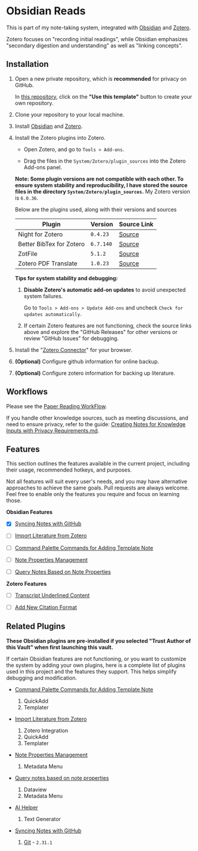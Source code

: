 # Obsidian Reads

This is part of my note-taking system, integrated with [Obsidian](https://obsidian.md/) and [Zotero](https://www.zotero.org/).

Zotero focuses on "recording initial readings", while Obsidian emphasizes "secondary digestion and understanding" as well as "linking concepts".
## Installation

1. Open a new private repository, which is **recommended** for privacy on GitHub.
    
    In [this repository](https://github.com/liuyuweitarek/obsidian-reads), click on the **"__Use this template__"** button to create your own repository.

2. Clone your repository to your local machine.

3. Install [Obsidian](https://obsidian.md/) and [Zotero](https://www.zotero.org/).

4. Install the Zotero plugins into Zotero.	
  
   - Open Zotero, and go to `Tools > Add-ons`. 
  
   - Drag the files in the `System/Zotero/plugin_sources` into the Zotero Add-ons panel.
   
	**Note: Some plugin versions are not compatible with each other. To ensure system stability and reproducibility, I have stored the source files in the directory `System/Zotero/plugin_sources`.**  My Zotero version is `6.0.36`.
    
    Below are the plugins used, along with their versions and sources			
	
  	| Plugin | Version | Source Link |
  	| ------------------------ | ------- | ----------- |
  	| Night for Zotero         | `0.4.23`  | [Source](https://github.com/tefkah/zotero-night)      |
  	| Better BibTex for Zotero | `6.7.140` | [Source](https://retorque.re/zotero-better-bibtex/)     |
  	| ZotFile | `5.1.2`| [Source](https://zotfile.com/) |
  	| Zotero PDF Translate | `1.0.23` | [Source](https://github.com/windingwind/zotero-pdf-translate#readme)|

	**Tips for system stability and debugging:**
	
      1. **Disable Zotero's automatic add-on updates** to avoid unexpected system failures. 
      
          Go to `Tools > Add-ons > Update Add-ons` and uncheck `Check for updates automatically`.
  
      2. If certain Zotero features are not functioning, check the source links above and explore the "GitHub Releases" for other versions or review "GitHub Issues" for debugging.

5. Install the "[Zotero Connector](https://www.zotero.org/download/connectors)" for your browser.   
6. **(Optional)** Configure github information for online backup. 
7. **(Optional)** Configure zotero information for backing up literature.
## Workflows

Please see the [Paper Reading WorkFlow](./System/Documents/Workflows/Paper%20Reading%20WorkFlow.md).

If you handle other knowledge sources, such as meeting discussions, and need to ensure privacy, refer to the guide: [Creating Notes for Knowledge Inputs with Privacy Requirements.md]().
## Features

This section outlines the features available in the current project, including their usage, recommended hotkeys, and purposes.

Not all features will suit every user's needs, and you may have alternative approaches to achieve the same goals. Pull requests are always welcome. Feel free to enable only the features you require and focus on learning those.

**Obsidian Features**

- [x] [Syncing Notes with GitHub](./System/Documents/Features/Syncing%20Notes%20with%20GitHub.md)

- [ ] [Import Literature from Zotero]()

- [ ] [Command Palette Commands for Adding Template Note]()

- [ ] [Note Properties Management]()

- [ ] [Query Notes Based on Note Properties]()  

**Zotero Features** 

- [ ] [Transcript Underlined Content](./System/Documents/Transcript%20underlined%20content.md) 

- [ ] [Add New Citation Format](./System/Documents/Add%20New%20Citation%20Format.md)

## Related Plugins

**These Obsidian plugins are pre-installed if you selected "Trust Author of this Vault" when first launching this vault.**

If certain Obsidian features are not functioning, or you want to customize the system by adding your own plugins, here is a complete list of plugins used in this project and the features they support. This helps simplify debugging and modification.

- [Command Palette Commands for Adding Template Note]()
	1. QuickAdd
	2. Templater
	
- [Import Literature from Zotero](./System/Documents/Import%20Literature%20from%20Zotero.md)
	1. Zotero Integration 
	2. QuickAdd
	3. Templater
	
- [Note Properties Management]()
	1. Metadata Menu
- [Query notes based on note properties]()
	1. Dataview
	2. Metadata Menu
- [AI Helper]()
	1. Text Generator
- [Syncing Notes with GitHub](./System/Documents/Features/Syncing%20Notes%20with%20GitHub.md)
	1. [Git](https://github.com/Vinzent03/obsidian-git) - `2.31.1`








